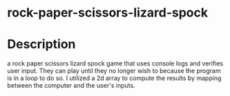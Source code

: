 # rock-paper-scissors-lizard-spock

# Description
a rock paper scissors lizard spock game that uses console logs and verifies user input. They can play until they no longer wish to because the program is in a loop to do so. I utilized a 2d array to compute the results by mapping between the computer and the user's inputs.
